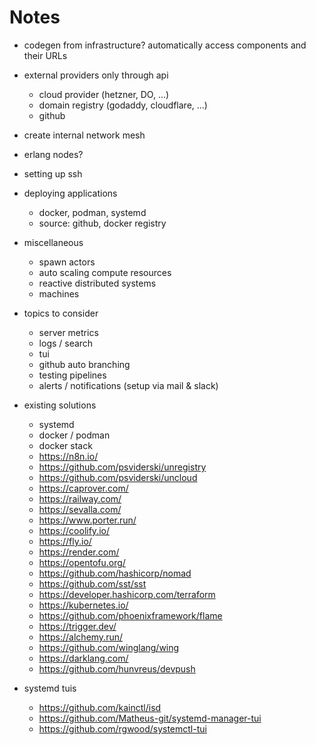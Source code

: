 # Notes

- codegen from infrastructure? automatically access components and their URLs

- external providers only through api
  - cloud provider (hetzner, DO, ...)
  - domain registry (godaddy, cloudflare, ...)
  - github

- create internal network mesh

- erlang nodes?

- setting up ssh
- deploying applications
  - docker, podman, systemd
  - source: github, docker registry

- miscellaneous
  - spawn actors
  - auto scaling compute resources
  - reactive distributed systems
  - machines

- topics to consider
  - server metrics
  - logs / search
  - tui
  - github auto branching
  - testing pipelines
  - alerts / notifications (setup via mail & slack)

- existing solutions
  - systemd
  - docker / podman
  - docker stack
  - https://n8n.io/
  - https://github.com/psviderski/unregistry
  - https://github.com/psviderski/uncloud
  - https://caprover.com/
  - https://railway.com/
  - https://sevalla.com/
  - https://www.porter.run/
  - https://coolify.io/
  - https://fly.io/
  - https://render.com/
  - https://opentofu.org/
  - https://github.com/hashicorp/nomad
  - https://github.com/sst/sst
  - https://developer.hashicorp.com/terraform
  - https://kubernetes.io/
  - https://github.com/phoenixframework/flame
  - https://trigger.dev/
  - https://alchemy.run/
  - https://github.com/winglang/wing
  - https://darklang.com/
  - https://github.com/hunvreus/devpush

- systemd tuis
  - https://github.com/kainctl/isd
  - https://github.com/Matheus-git/systemd-manager-tui
  - https://github.com/rgwood/systemctl-tui
